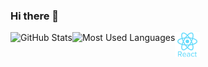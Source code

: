 ### Hi there 👋

<!--
**lunkaleung/lunkaleung** is a ✨ _special_ ✨ repository because its `README.md` (this file) appears on your GitHub profile.

Here are some ideas to get you started:

- 🔭 I’m currently working on ...
- 🌱 I’m currently learning ...
- 👯 I’m looking to collaborate on ...
- 🤔 I’m looking for help with ...
- 💬 Ask me about ...
- 📫 How to reach me: ...
- 😄 Pronouns: ...
- ⚡ Fun fact: ...
-->

<img src="react-original-wordmark.svg" alt="c" width="40" height="40"/>

<img align="left" src="https://github-readme-stats.vercel.app/api?username=lunkaleung&count_private=true&show_icons=true" alt="GitHub Stats" />

<img align="left" src="https://github-readme-stats.vercel.app/api/top-langs?username=lunkaleung" alt="Most Used Languages" />
